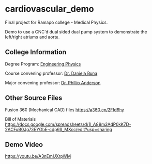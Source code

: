 # cardiovascular_demo
Final project for Ramapo college - Medical Physics.

Demo to use a CNC'd dual sided dual pump system to demonstrate the left/right atriums and aorta. 

## College Information

Degree Program: [Engineering Physics](https://www.ramapo.edu/majors-minors/majors/engineering-physics/)

Course convening professor: [Dr. Daniela Buna](https://www.ramapo.edu/tas/faculty/daniela-buna/)

Major convening professor: [Dr. Phillip Anderson](https://www.ramapo.edu/tas/faculty/philip-m-anderson/)

## Other Source Files

Fusion 360 (Mechanical CAD) files
https://a360.co/2FId6hy

Bill of Materials
https://docs.google.com/spreadsheets/d/1l_A88m3AdP0kK7D-2ACFuB0Jg73EYGbE-cdp6S_MXoc/edit?usp=sharing

## Demo Video
https://youtu.be/A3nEmUXrpWM
